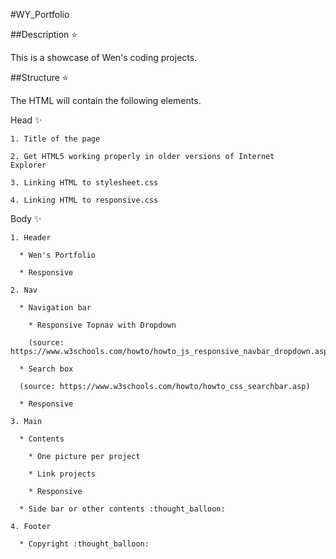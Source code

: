 #WY_Portfolio

##Description :star:

This is a showcase of Wen's coding projects.

##Structure :star:

The HTML will contain the following elements.

  Head :sparkles:

    1. Title of the page

    2. Get HTML5 working properly in older versions of Internet
    Explorer

    3. Linking HTML to stylesheet.css

    4. Linking HTML to responsive.css

  Body :sparkles:

    1. Header

      * Wen's Portfolio

      * Responsive

    2. Nav

      * Navigation bar

        * Responsive Topnav with Dropdown

        (source: https://www.w3schools.com/howto/howto_js_responsive_navbar_dropdown.asp)

      * Search box

      (source: https://www.w3schools.com/howto/howto_css_searchbar.asp)

      * Responsive

    3. Main

      * Contents

        * One picture per project

        * Link projects

        * Responsive

      * Side bar or other contents :thought_balloon:

    4. Footer

      * Copyright :thought_balloon:
